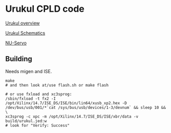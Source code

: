 # Urukul CPLD code

[Urukul overview](https://github.com/m-labs/sinara/wiki/Urukul)

[Urukul Schematics](https://github.com/m-labs/sinara/tree/master/ARTIQ_ALTIUM/Kasli/3U/PCB_3U_DDS/Project%20Outputs%20for%20PCB_3U_DDS)

[NU-Servo](https://github.com/m-labs/nu-servo)

## Building

Needs migen and ISE.

```
make
# and then look at/use flash.sh or make flash

# or use fxload and xc3sprog:
/sbin/fxload -t fx2 -I /opt/Xilinx/14.7/ISE_DS/ISE/bin/lin64/xusb_xp2.hex -D /dev/bus/usb/001/*`cat /sys/bus/usb/devices/1-3/devnum` && sleep 10 && \
xc3sprog -c xpc -m /opt/Xilinx/14.7/ISE_DS/ISE/xbr/data -v build/urukul.jed:w
# look for "Verify: Success"
```
